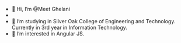 - 👋 Hi, I’m @Meet Ghelani
- 
- 🌱 I’m studying in Silver Oak College of Engineering and Technology. Currently in 3rd year in Information Technology.
- 👀 I’m interested in Angular JS.

<!---
meet2960/meet2960 is a ✨ special ✨ repository because its `README.md` (this file) appears on your GitHub profile.
You can click the Preview link to take a look at your changes.
--->
